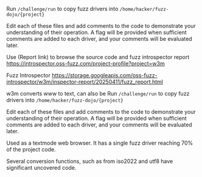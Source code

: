 Run `/challenge/run` to copy fuzz drivers into `/home/hacker/fuzz-dojo/{project}`

Edit each of these files and add comments to the code to demonstrate your understanding of their operation. A flag will be provided when sufficient comments are added to each driver, and your comments will be evaluated later.

Use (Report link) to browse the source code and fuzz introspector report https://introspector.oss-fuzz.com/project-profile?project=w3m

Fuzz Introspector
https://storage.googleapis.com/oss-fuzz-introspector/w3m/inspector-report/20250411/fuzz_report.html

w3m converts www to text, can also be Run `/challenge/run` to copy fuzz drivers into `/home/hacker/fuzz-dojo/{project}`

Edit each of these files and add comments to the code to demonstrate your understanding of their operation. A flag will be provided when sufficient comments are added to each driver, and your comments will be evaluated later.

Used as a textmode web browser.  It has a single fuzz driver reaching 70% of the project code.  

Several conversion functions, such as from iso2022 and utf8 have significant uncovered code.
